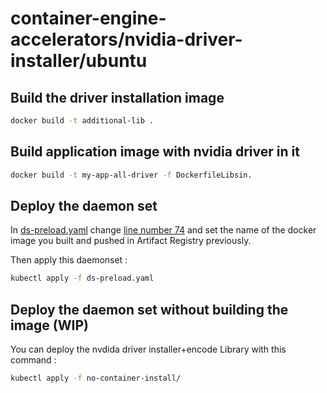 # container-engine-accelerators/nvidia-driver-installer/ubuntu

## Build the driver installation image

```bash
docker build -t additional-lib .
``````

## Build application image with nvidia driver in it

```bash
docker build -t my-app-all-driver -f DockerfileLibsin.
``````

## Deploy the daemon set

In [ds-preload.yaml](ds-preload.yaml) change [line number 74](ds-preload.yaml#L74) and set the name of the docker image you built and pushed in Artifact Registry previously.

Then apply this daemonset : 


```bash
kubectl apply -f ds-preload.yaml
``````

## Deploy the daemon set without building the image (WIP)

You can deploy the nvdida driver installer+encode Library with this command : 

```bash
kubectl apply -f no-container-install/
``````


